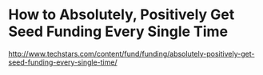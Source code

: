 # How to Absolutely, Positively Get Seed Funding Every Single Time

http://www.techstars.com/content/fund/funding/absolutely-positively-get-seed-funding-every-single-time/
